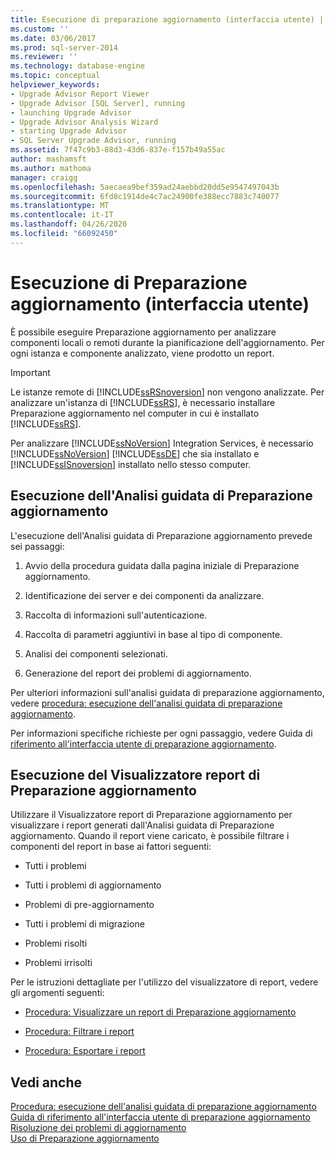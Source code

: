 ```yaml
---
title: Esecuzione di preparazione aggiornamento (interfaccia utente) | Microsoft Docs
ms.custom: ''
ms.date: 03/06/2017
ms.prod: sql-server-2014
ms.reviewer: ''
ms.technology: database-engine
ms.topic: conceptual
helpviewer_keywords:
- Upgrade Advisor Report Viewer
- Upgrade Advisor [SQL Server], running
- launching Upgrade Advisor
- Upgrade Advisor Analysis Wizard
- starting Upgrade Advisor
- SQL Server Upgrade Advisor, running
ms.assetid: 7f47c9b3-88d3-43d6-837e-f157b49a55ac
author: mashamsft
ms.author: mathoma
manager: craigg
ms.openlocfilehash: 5aecaea9bef359ad24aebbd20dd5e9547497043b
ms.sourcegitcommit: 6fd8c1914de4c7ac24900fe388ecc7883c740077
ms.translationtype: MT
ms.contentlocale: it-IT
ms.lasthandoff: 04/26/2020
ms.locfileid: "66092450"
---
```

# <a name="running-upgrade-advisor-user-interface"></a>Esecuzione di Preparazione aggiornamento (interfaccia utente)
  È possibile eseguire Preparazione aggiornamento per analizzare componenti locali o remoti durante la pianificazione dell'aggiornamento. Per ogni istanza e componente analizzato, viene prodotto un report.  
  
> [!IMPORTANT]  
>  Le istanze remote di [!INCLUDE[ssRSnoversion](../../includes/ssrsnoversion-md.md)] non vengono analizzate. Per analizzare un'istanza di [!INCLUDE[ssRS](../../includes/ssrs.md)], è necessario installare Preparazione aggiornamento nel computer in cui è installato [!INCLUDE[ssRS](../../includes/ssrs.md)].  
>   
>  Per analizzare [!INCLUDE[ssNoVersion](../../includes/ssnoversion-md.md)] Integration Services, è necessario [!INCLUDE[ssNoVersion](../../includes/ssnoversion-md.md)] [!INCLUDE[ssDE](../../includes/ssde-md.md)] che sia installato e [!INCLUDE[ssISnoversion](../../includes/ssisnoversion-md.md)] installato nello stesso computer.  
  
## <a name="running-the-upgrade-advisor-analysis-wizard"></a>Esecuzione dell'Analisi guidata di Preparazione aggiornamento  
 L'esecuzione dell'Analisi guidata di Preparazione aggiornamento prevede sei passaggi:  
  
1.  Avvio della procedura guidata dalla pagina iniziale di Preparazione aggiornamento.  
  
2.  Identificazione dei server e dei componenti da analizzare.  
  
3.  Raccolta di informazioni sull'autenticazione.  
  
4.  Raccolta di parametri aggiuntivi in base al tipo di componente.  
  
5.  Analisi dei componenti selezionati.  
  
6.  Generazione del report dei problemi di aggiornamento.  
  
 Per ulteriori informazioni sull'analisi guidata di preparazione aggiornamento, vedere [procedura: esecuzione dell'analisi guidata di preparazione aggiornamento](../../../2014/sql-server/install/how-to-run-the-upgrade-advisor-analysis-wizard.md).  
  
 Per informazioni specifiche richieste per ogni passaggio, vedere Guida di [riferimento all'interfaccia utente di preparazione aggiornamento](../../../2014/sql-server/install/upgrade-advisor-user-interface-reference.md).  
  
## <a name="running-the-upgrade-advisor-report-viewer"></a>Esecuzione del Visualizzatore report di Preparazione aggiornamento  
 Utilizzare il Visualizzatore report di Preparazione aggiornamento per visualizzare i report generati dall'Analisi guidata di Preparazione aggiornamento. Quando il report viene caricato, è possibile filtrare i componenti del report in base ai fattori seguenti:  
  
-   Tutti i problemi  
  
-   Tutti i problemi di aggiornamento  
  
-   Problemi di pre-aggiornamento  
  
-   Tutti i problemi di migrazione  
  
-   Problemi risolti  
  
-   Problemi irrisolti  
  
 Per le istruzioni dettagliate per l'utilizzo del visualizzatore di report, vedere gli argomenti seguenti:  
  
-   [Procedura: Visualizzare un report di Preparazione aggiornamento](../../../2014/sql-server/install/how-to-view-an-upgrade-advisor-report.md)  
  
-   [Procedura: Filtrare i report](../../../2014/sql-server/install/how-to-filter-reports.md)  
  
-   [Procedura: Esportare i report](../../../2014/sql-server/install/how-to-export-reports.md)  
  
## <a name="see-also"></a>Vedi anche  
 [Procedura: esecuzione dell'analisi guidata di preparazione aggiornamento](../../../2014/sql-server/install/how-to-run-the-upgrade-advisor-analysis-wizard.md)   
 [Guida di riferimento all'interfaccia utente di preparazione aggiornamento](../../../2014/sql-server/install/upgrade-advisor-user-interface-reference.md)   
 [Risoluzione dei problemi di aggiornamento](../../../2014/sql-server/install/resolving-upgrade-issues.md)   
 [Uso di Preparazione aggiornamento](../../../2014/sql-server/install/working-with-upgrade-advisor.md)  
  
  
